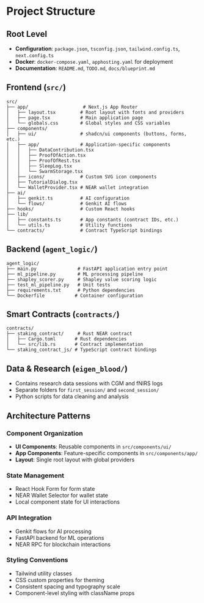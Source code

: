 # Project Structure

## Root Level
- **Configuration**: `package.json`, `tsconfig.json`, `tailwind.config.ts`, `next.config.ts`
- **Docker**: `docker-compose.yaml`, `apphosting.yaml` for deployment
- **Documentation**: `README.md`, `TODO.md`, `docs/blueprint.md`

## Frontend (`src/`)
```
src/
├── app/                    # Next.js App Router
│   ├── layout.tsx         # Root layout with fonts and providers
│   ├── page.tsx           # Main application page
│   └── globals.css        # Global styles and CSS variables
├── components/
│   ├── ui/                # shadcn/ui components (buttons, forms, etc.)
│   ├── app/               # Application-specific components
│   │   ├── DataContribution.tsx
│   │   ├── ProofOfAction.tsx
│   │   ├── ProofOfRest.tsx
│   │   ├── SleepLog.tsx
│   │   └── SwarmStorage.tsx
│   ├── icons/             # Custom SVG icon components
│   ├── TutorialDialog.tsx
│   └── WalletProvider.tsx # NEAR wallet integration
├── ai/
│   ├── genkit.ts          # AI configuration
│   └── flows/             # Genkit AI flows
├── hooks/                 # Custom React hooks
├── lib/
│   ├── constants.ts       # App constants (contract IDs, etc.)
│   └── utils.ts           # Utility functions
└── contracts/             # Contract TypeScript bindings
```

## Backend (`agent_logic/`)
```
agent_logic/
├── main.py               # FastAPI application entry point
├── ml_pipeline.py        # ML processing pipeline
├── shapley_scorer.py     # Shapley value scoring logic
├── test_ml_pipeline.py   # Unit tests
├── requirements.txt      # Python dependencies
└── Dockerfile           # Container configuration
```

## Smart Contracts (`contracts/`)
```
contracts/
├── staking_contract/     # Rust NEAR contract
│   ├── Cargo.toml       # Rust dependencies
│   └── src/lib.rs       # Contract implementation
└── staking_contract_js/ # TypeScript contract bindings
```

## Data & Research (`eigen_blood/`)
- Contains research data sessions with CGM and fNIRS logs
- Separate folders for `first_session/` and `second_session/`
- Python scripts for data cleaning and analysis

## Architecture Patterns

### Component Organization
- **UI Components**: Reusable components in `src/components/ui/`
- **App Components**: Feature-specific components in `src/components/app/`
- **Layout**: Single root layout with global providers

### State Management
- React Hook Form for form state
- NEAR Wallet Selector for wallet state
- Local component state for UI interactions

### API Integration
- Genkit flows for AI processing
- FastAPI backend for ML operations
- NEAR RPC for blockchain interactions

### Styling Conventions
- Tailwind utility classes
- CSS custom properties for theming
- Consistent spacing and typography scale
- Component-level styling with className props